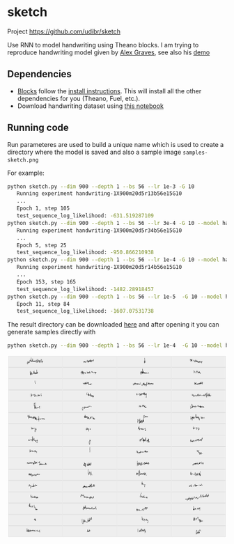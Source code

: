 # sketch
Project https://github.com/udibr/sketch

Use RNN to model handwriting using Theano blocks.
I am trying to reproduce handwriting model given by
[Alex Graves](http://arxiv.org/abs/1308.0850),
see also his [demo](http://www.cs.toronto.edu/~graves/handwriting.html)

Dependencies
------------
* [Blocks](https://github.com/bartvm/blocks) follow
  the [install instructions](http://blocks.readthedocs.org/en/latest/setup.html).
  This will install all the other dependencies for you (Theano, Fuel, etc.).
* Download handwriting dataset using [this notebook](./handwriting-to-hdf5.ipynb)
 
Running code
------------

Run parameteres are used to build a unique name which is used to 
create a directory where the model is saved and also a sample image
`samples-sketch.png`

For example:

```bash
python sketch.py --dim 900 --depth 1 --bs 56 --lr 1e-3 -G 10
   Running experiment handwriting-1X900m20d5r13b56e15G10
   ...
   Epoch 1, step 105
   test_sequence_log_likelihood: -631.519287109
python sketch.py --dim 900 --depth 1 --bs 56 --lr 3e-4 -G 10 --model handwriting-1X900m20d5r13b56e15G10
   Running experiment handwriting-1X900m20d5r34b56e15G10
   ...
   Epoch 5, step 25
   test_sequence_log_likelihood: -950.866210938
python sketch.py --dim 900 --depth 1 --bs 56 --lr 1e-4 -G 10 --model handwriting-1X900m20d5r34b56e15G10
   Running experiment handwriting-1X900m20d5r14b56e15G10
   ...
   Epoch 153, step 165
   test_sequence_log_likelihood: -1482.28918457
python sketch.py --dim 900 --depth 1 --bs 56 --lr 1e-5  -G 10 --model handwriting-1X900m20d5r14b56e15G10
   Epoch 11, step 84
   test_sequence_log_likelihood: -1607.07531738
```
The result directory can be downloaded [here](https://s3.amazonaws.com/udisketch/handwriting-1X900m20d5r15b56e15G10.tgz)
and after opening it you can generate samples directly with

```bash
python sketch.py --dim 900 --depth 1 --bs 56 --lr 1e-4  -G 10 --model handwriting-1X900m20d5r15b56e15G10 --sample
```

 ![samples](sketch.png)
